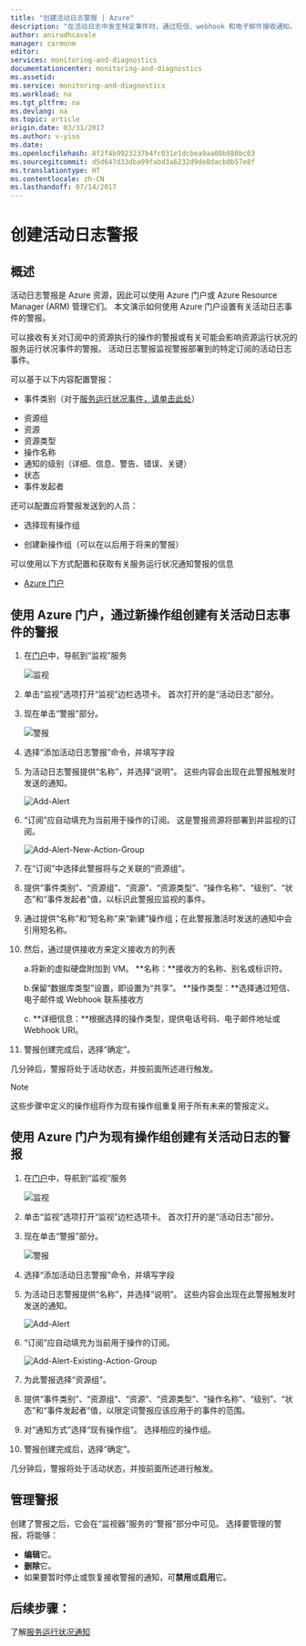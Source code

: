 ```yaml
---
title: "创建活动日志警报 | Azure"
description: "在活动日志中发生特定事件时，通过短信、webhook 和电子邮件接收通知。"
author: anirudhcavale
manager: carmonm
editor: 
services: monitoring-and-diagnostics
documentationcenter: monitoring-and-diagnostics
ms.assetid: 
ms.service: monitoring-and-diagnostics
ms.workload: na
ms.tgt_pltfrm: na
ms.devlang: na
ms.topic: article
origin.date: 03/31/2017
ms.author: v-yiso
ms.date: 
ms.openlocfilehash: 8f2f4b9923237b4fc031e1dcbea9aa08b880bc03
ms.sourcegitcommit: d5d647d33dba99fabd3a6232d9de0dacb0b57e8f
ms.translationtype: HT
ms.contentlocale: zh-CN
ms.lasthandoff: 07/14/2017
---
```

# 创建活动日志警报
<a id="create-activity-log-alerts" class="xliff"></a>

## 概述
<a id="overview" class="xliff"></a>
活动日志警报是 Azure 资源，因此可以使用 Azure 门户或 Azure Resource Manager (ARM) 管理它们。 本文演示如何使用 Azure 门户设置有关活动日志事件的警报。

可以接收有关对订阅中的资源执行的操作的警报或有关可能会影响资源运行状况的服务运行状况事件的警报。 活动日志警报监视警报部署到的特定订阅的活动日志事件。

可以基于以下内容配置警报：
* 事件类别（对于[服务运行状况事件，请单击此处](./monitoring-activity-log-alerts-on-service-notifications.md)）
- 资源组
- 资源
- 资源类型
- 操作名称
- 通知的级别（详细、信息、警告、错误、关键）
- 状态
- 事件发起者

还可以配置应将警报发送到的人员：
* 选择现有操作组
- 创建新操作组（可以在以后用于将来的警报）


可以使用以下方式配置和获取有关服务运行状况通知警报的信息
* [Azure 门户](./monitoring-activity-log-alerts.md)

## 使用 Azure 门户，通过新操作组创建有关活动日志事件的警报
<a id="create-an-alert-on-an-activity-log-event-with-a-new-action-group-with-the-azure-portal" class="xliff"></a>
1.  在[门户](https://portal.azure.cn)中，导航到“监视”服务

    ![监视](./media/monitoring-activity-log-alerts/home-monitor.png)
2.  单击“监视”选项打开“监视”边栏选项卡。 首次打开的是“活动日志”部分。

3.  现在单击“警报”部分。

    ![警报](./media/monitoring-activity-log-alerts/alerts-blades.png)
4.  选择“添加活动日志警报”命令，并填写字段

5.  为活动日志警报提供“名称”，并选择“说明”。 这些内容会出现在此警报触发时发送的通知。

    ![Add-Alert](./media/monitoring-activity-log-alerts/add-activity-log-alert.png)

6.  “订阅”应自动填充为当前用于操作的订阅。 这是警报资源将部署到并监视的订阅。

    ![Add-Alert-New-Action-Group](./media/monitoring-activity-log-alerts/activity-log-alert-new-action-group.png)

7.  在“订阅”中选择此警报将与之关联的“资源组”。

8.  提供“事件类别”、“资源组”、“资源”、“资源类型”、“操作名称”、“级别”、“状态”和“事件发起者”值，以标识此警报应监视的事件。

9.  通过提供“名称”和“短名称”来“新建”操作组；在此警报激活时发送的通知中会引用短名称。

10. 然后，通过提供接收方来定义接收方的列表

    a.将新的虚拟硬盘附加到 VM。 **名称：**接收方的名称、别名或标识符。

    b.保留“数据库类型”设置，即设置为“共享”。 **操作类型：**选择通过短信、电子邮件或 Webhook 联系接收方

    c. **详细信息：**根据选择的操作类型，提供电话号码、电子邮件地址或 Webhook URI。

11. 警报创建完成后，选择“确定”。

几分钟后，警报将处于活动状态，并按前面所述进行触发。


>[!NOTE]
>这些步骤中定义的操作组将作为现有操作组重复用于所有未来的警报定义。
>
>

## 使用 Azure 门户为现有操作组创建有关活动日志的警报
<a id="create-an-alert-on-an-activity-log-event-for-an-existing-action-group-with-the-azure-portal" class="xliff"></a>
1.  在[门户](https://portal.azure.cn)中，导航到“监视”服务

    ![监视](./media/monitoring-activity-log-alerts/home-monitor.png)
2.  单击“监视”选项打开“监视”边栏选项卡。 首次打开的是“活动日志”部分。

3.  现在单击“警报”部分。

    ![警报](./media/monitoring-activity-log-alerts/alerts-blades.png)
4.  选择“添加活动日志警报”命令，并填写字段

5.  为活动日志警报提供“名称”，并选择“说明”。 这些内容会出现在此警报触发时发送的通知。

    ![Add-Alert](./media/monitoring-activity-log-alerts/add-activity-log-alert.png)
6.  “订阅”应自动填充为当前用于操作的订阅。

    ![Add-Alert-Existing-Action-Group](./media/monitoring-activity-log-alerts/activity-log-alert-existing-action-group.png)
7.  为此警报选择“资源组”。

8.  提供“事件类别”、“资源组”、“资源”、“资源类型”、“操作名称”、“级别”、“状态”和“事件发起者”值，以限定词警报应该应用于的事件的范围。

9.  对“通知方式”选择“现有操作组”。 选择相应的操作组。

10. 警报创建完成后，选择“确定”。

几分钟后，警报将处于活动状态，并按前面所述进行触发。

## 管理警报
<a id="managing-your-alerts" class="xliff"></a>

创建了警报之后，它会在“监视器”服务的“警报”部分中可见。 选择要管理的警报，将能够：
* **编辑**它。
* **删除**它。
* 如果要暂时停止或恢复接收警报的通知，可**禁用**或**启用**它。

## 后续步骤：
<a id="next-steps" class="xliff"></a>
了解[服务运行状况通知](./monitoring-service-notifications.md)
